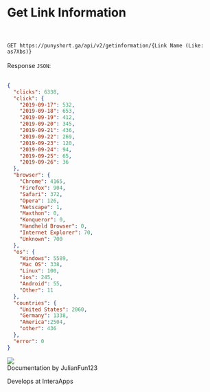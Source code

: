 # Get Link Information

<br><br>
`GET https://punyshort.ga/api/v2/getinformation/{Link Name (Like: as7Xbs)}`
<br><br>
Response `JSON`:
<br><br>
```json
{
  "clicks": 6338,
  "click": {
    "2019-09-17": 532,
    "2019-09-18": 653,
    "2019-09-19": 412,
    "2019-09-20": 345,
    "2019-09-21": 436,
    "2019-09-22": 269,
    "2019-09-23": 120,
    "2019-09-24": 94,
    "2019-09-25": 65,
    "2019-09-26": 36
  },
  "browser": {
    "Chrome": 4165,
    "Firefox": 904,
    "Safari": 372,
    "Opera": 126,
    "Netscape": 1,
    "Maxthon": 0,
    "Konqueror": 0,
    "Handheld Browser": 0,
    "Internet Explorer": 70,
    "Unknown": 700
  },
  "os": {
    "Windows": 5589,
    "Mac OS": 338,
    "Linux": 100,
    "ios": 245,
    "Android": 55,
    "Other": 11
  },
  "countries": {
    "United States": 2060,
    "Germany": 1338,
    "America":2504,
    "other": 436
  },
  "error": 0
}
```







<div class="article_creator">
    <img src="https://accounts.interaapps.de/userpbs/JulianFun123.png" />
    <div>
        <a>Documentation by JulianFun123</a>
        <p>Develops at InteraApps</p>
    </div>
</div>